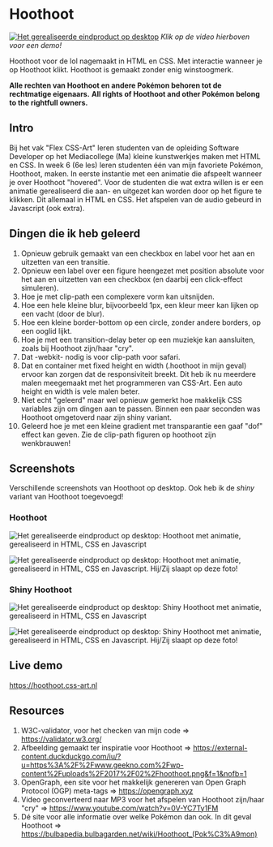 # Hoothoot
[![Het gerealiseerde eindproduct op desktop](https://hoothoot.css-art.nl/img/hoothoot.png)](https://hoothoot.css-art.nl/video/promo.mp4) 
<i>Klik op de video hierboven voor een demo!</i>

Hoothoot voor de lol nagemaakt in HTML en CSS. Met interactie wanneer je op Hoothoot klikt.  Hoothoot is gemaakt zonder enig winstoogmerk.

<b>Alle rechten van Hoothoot en andere Pokémon behoren tot de rechtmatige eigenaars.</b>
<b>All rights of Hoothoot and other Pokémon belong to the rightfull owners. </b>

## Intro
Bij het vak "Flex CSS-Art" leren studenten van de opleiding Software Developer op het Mediacollege (Ma) kleine kunstwerkjes maken met HTML en CSS. In week 6 (6e les) leren studenten één van mijn favoriete Pokémon, Hoothoot, maken. In eerste instantie met een animatie die afspeelt wanneer je over Hoothoot "hovered". Voor de studenten die wat extra willen is er een animatie gerealiseerd die aan- en uitgezet kan worden door op het figure te klikken. Dit allemaal in HTML en CSS. Het afspelen van de audio gebeurd in Javascript (ook extra).

## Dingen die ik heb geleerd
1. Opnieuw gebruik gemaakt van een checkbox en label voor het aan en uitzetten van een transitie. 
2. Opnieuw een label over een figure heengezet met position absolute voor het aan en uitzetten van een checkbox (en daarbij een click-effect simuleren).
3. Hoe je met clip-path een complexere vorm kan uitsnijden.
4. Hoe een hele kleine blur, bijvoorbeeld 1px, een kleur meer kan lijken op een vacht (door de blur).
5. Hoe een kleine border-bottom op een circle, zonder andere borders, op een ooglid lijkt.
6. Hoe je met een transition-delay beter op een muziekje kan aansluiten, zoals bij Hoothoot zijn/haar "cry".
7. Dat -webkit- nodig is voor clip-path voor safari.
8. Dat en container met fixed height en width (.hoothoot in mijn geval) ervoor kan zorgen dat de responsiviteit breekt. Dit heb ik nu meerdere malen meegemaakt met het programmeren van CSS-Art. Een auto height en width is vele malen beter. 
9. Niet echt "geleerd" maar wel opnieuw gemerkt hoe makkelijk CSS variables zijn om dingen aan te passen. Binnen een paar seconden was Hoothoot omgetoverd naar zijn shiny variant.
10. Geleerd hoe je met een kleine gradient met transparantie een gaaf "dof" effect kan geven. Zie de clip-path figuren op hoothoot zijn wenkbrauwen!

## Screenshots
Verschillende screenshots van Hoothoot op desktop. Ook heb ik de <i>shiny</i> variant van Hoothoot toegevoegd!

### Hoothoot
![Het gerealiseerde eindproduct op desktop: Hoothoot met animatie, gerealiseerd in HTML, CSS en Javascript](https://hoothoot.css-art.nl/img/hoothoot.png "Hoothoot wakker")

![Het gerealiseerde eindproduct op desktop: Hoothoot met animatie, gerealiseerd in HTML, CSS en Javascript. Hij/Zij slaapt op deze foto!](https://hoothoot.css-art.nl/img/hoothoot--sleeping.png "Hoothoot slapend")

### Shiny Hoothoot
![Het gerealiseerde eindproduct op desktop: Shiny Hoothoot met animatie, gerealiseerd in HTML, CSS en Javascript](https://hoothoot.css-art.nl/img/hoothoot--shiny.png "Shiny Hoothoot wakker")

![Het gerealiseerde eindproduct op desktop: Shiny Hoothoot met animatie, gerealiseerd in HTML, CSS en Javascript. Hij/Zij slaapt op deze foto!](https://hoothoot.css-art.nl/img/hoothoot--shiny-sleeping.png "Shiny Hoothoot slapend")

## Live demo
https://hoothoot.css-art.nl

## Resources
1. W3C-validator, voor het checken van mijn code => https://validator.w3.org/
2. Afbeelding gemaakt ter inspiratie voor Hoothoot => https://external-content.duckduckgo.com/iu/?u=https%3A%2F%2Fwww.geekno.com%2Fwp-content%2Fuploads%2F2017%2F02%2Fhoothoot.png&f=1&nofb=1 
3. OpenGraph, een site voor het makkelijk genereren van Open Graph Protocol (OGP) meta-tags => https://opengraph.xyz
4. Video geconverteerd naar MP3 voor het afspelen van Hoothoot zijn/haar "cry" => https://www.youtube.com/watch?v=0V-YC7Ty1FM
5. Dé site voor alle informatie over welke Pokémon dan ook. In dit geval Hoothoot => https://bulbapedia.bulbagarden.net/wiki/Hoothoot_(Pok%C3%A9mon) 